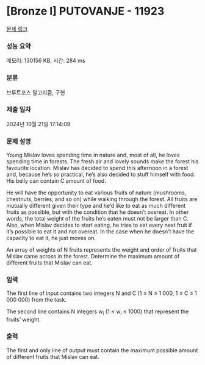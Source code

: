 # [Bronze I] PUTOVANJE - 11923 

[문제 링크](https://www.acmicpc.net/problem/11923) 

### 성능 요약

메모리: 130156 KB, 시간: 284 ms

### 분류

브루트포스 알고리즘, 구현

### 제출 일자

2024년 10월 21일 17:14:09

### 문제 설명

<p>Young Mislav loves spending time in nature and, most of all, he loves spending time in forests. The fresh air and lovely sounds make the forest his favourite location. Mislav has decided to spend this afternoon in a forest and, because he’s so practical, he’s also decided to stuff himself with food. His belly can contain C amount of food.</p>

<p>He will have the opportunity to eat various fruits of nature (mushrooms, chestnuts, berries, and so on) while walking through the forest. All fruits are mutually different given their type and he’d like to eat as much different fruits as possible, but with the condition that he doesn’t overeat. In other words, the total weight of the fruits he’s eaten must not be larger than C. Also, when Mislav decides to start eating, he tries to eat every next fruit if it’s possible to eat it and not overeat. In the case when he doesn’t have the capacity to eat it, he just moves on.</p>

<p>An array of weights of N fruits represents the weight and order of fruits that Mislav came across in the forest. Determine the maximum amount of different fruits that Mislav can eat.</p>

### 입력 

 <p>The first line of input contains two integers N and C (1 ≤ N ≤ 1 000, 1 ≤ C ≤ 1 000 000) from the task.</p>

<p>The second line contains N integers w<sub>i</sub> (1 ≤ w<sub>i</sub> ≤ 1000) that represent the fruits’ weight.</p>

### 출력 

 <p>The first and only line of output must contain the maximum possible amount of different fruits that Mislav can eat.</p>

